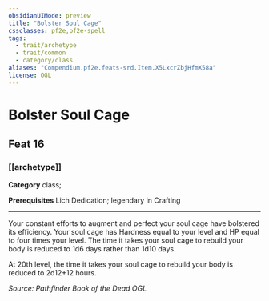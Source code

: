 ```yaml
---
obsidianUIMode: preview
title: "Bolster Soul Cage"
cssclasses: pf2e,pf2e-spell
tags:
  - trait/archetype
  - trait/common
  - category/class
aliases: "Compendium.pf2e.feats-srd.Item.X5LxcrZbjHfmX58a"
license: OGL
---
```

# Bolster Soul Cage
## Feat 16
### [[archetype]]

**Category** class; 



**Prerequisites** Lich Dedication; legendary in Crafting
* * *
Your constant efforts to augment and perfect your soul cage have bolstered its efficiency. Your soul cage has Hardness equal to your level and HP equal to four times your level. The time it takes your soul cage to rebuild your body is reduced to 1d6 days rather than 1d10 days.

At 20th level, the time it takes your soul cage to rebuild your body is reduced to 2d12+12 hours.

*Source: Pathfinder Book of the Dead*
*OGL*